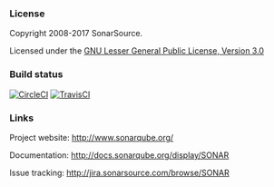 ### License

Copyright 2008-2017 SonarSource.

Licensed under the [GNU Lesser General Public License, Version 3.0](http://www.gnu.org/licenses/lgpl.txt)

### Build status

[![CircleCI](https://circleci.com/gh/pmpavlov/sonarqube.svg?style=svg)](https://circleci.com/gh/pmpavlov/sonarqube)
[![TravisCI](https://travis-ci.org/pmpavlov/sonarqube.svg?branch=master)](https://travis-ci.org/pmpavlov/sonarqube)


### Links

Project website: http://www.sonarqube.org/

Documentation: http://docs.sonarqube.org/display/SONAR

Issue tracking: http://jira.sonarsource.com/browse/SONAR
